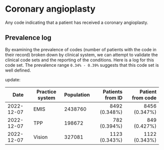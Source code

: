 # Coronary angioplasty

Any code indicating that a patient has received a coronary angioplasty.

## Prevalence log

By examining the prevalence of codes (number of patients with the code in their record) broken down by clinical system, we can attempt to validate the clinical code sets and the reporting of the conditions. Here is a log for this code set. The prevalence range `0.34% - 0.39%` suggests that this code set is well defined.

update:

| Date       | Practice system | Population | Patients from ID | Patient from code |
| ---------- | --------------- | ---------- | ---------------: | ----------------: |
| 2022-12-07 | EMIS            | 2438760    |    8492 (0.348%) |     8456 (0.347%) |
| 2022-12-07 | TPP             | 198672     |     782 (0.394%) |      849 (0.427%) |
| 2022-12-07 | Vision          | 327081     |    1123 (0.343%) |     1122 (0.343%) |
